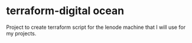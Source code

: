 # terraform-digital ocean

Project to create terraform script for the lenode machine that I will use for my projects.
